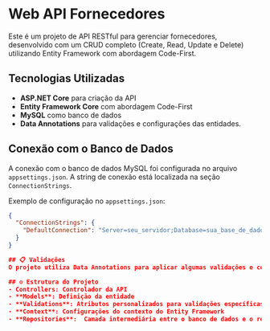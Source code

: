 # Web API Fornecedores

Este é um projeto de API RESTful para gerenciar fornecedores, desenvolvido com um CRUD completo (Create, Read, Update e Delete) utilizando Entity Framework com abordagem Code-First.

## Tecnologias Utilizadas

- **ASP.NET Core** para criação da API
- **Entity Framework Core** com abordagem Code-First
- **MySQL** como banco de dados
- **Data Annotations** para validações e configurações das entidades.


## Conexão com o Banco de Dados
A conexão com o banco de dados MySQL foi configurada no arquivo `appsettings.json`. A string de conexão está localizada na seção `ConnectionStrings`.

Exemplo de configuração no `appsettings.json`:
```json
{
  "ConnectionStrings": {
    "DefaultConnection": "Server=seu_servidor;Database=sua_base_de_dados;Uid=seu_usuario;Pwd=sua_senha;"
  }
}

## 📋 Validações
O projeto utiliza Data Annotations para aplicar algumas validações e configurações diretamente nas entidades. Além disso, existem atributos personalizados para validações específicas, criados na pasta Validations. Essas regras foram definidas para garantir a integridade dos dados de acordo com as necessidades e especificações do projeto.

## ⚙️ Estrutura do Projeto
- Controllers: Controlador da API
- **Models**: Definição da entidade
- **Validations**: Atributos personalizados para validações específicas
- **Context**: Configurações do contexto do Entity Framework
- **Repositories**:  Camada intermediária entre o banco de dados e o restante da aplicação
